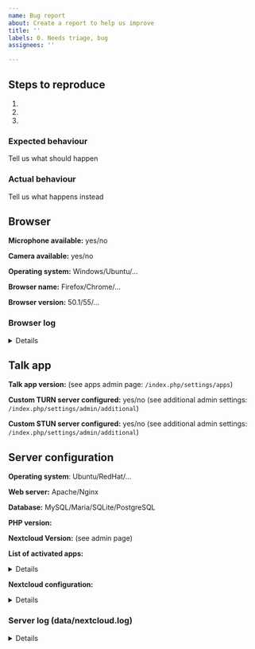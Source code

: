 ```yaml
---
name: Bug report
about: Create a report to help us improve
title: ''
labels: 0. Needs triage, bug
assignees: ''

---
```


## Steps to reproduce
1.
2.
3.

### Expected behaviour
Tell us what should happen

### Actual behaviour
Tell us what happens instead

## Browser

**Microphone available:** yes/no

**Camera available:** yes/no

**Operating system:** Windows/Ubuntu/...

**Browser name:** Firefox/Chrome/...

**Browser version:** 50.1/55/...

### Browser log

<details>
```
Insert your browser log here, this could for example include:
a) The javascript console log
b) The network log
c) ...
```

</details>

## Talk app

**Talk app version:** (see apps admin page: `/index.php/settings/apps`)

**Custom TURN server configured:** yes/no (see additional admin settings: `/index.php/settings/admin/additional`)

**Custom STUN server configured:** yes/no (see additional admin settings: `/index.php/settings/admin/additional`)


## Server configuration
<!--
You can use the Issue Template application to prefill most of the required information: https://apps.nextcloud.com/apps/issuetemplate
-->


**Operating system**: Ubuntu/RedHat/...

**Web server:** Apache/Nginx

**Database:** MySQL/Maria/SQLite/PostgreSQL

**PHP version:**

**Nextcloud Version:** (see admin page)

**List of activated apps:**

<details>
```
If you have access to your command line run e.g.:
sudo -u www-data php occ app:list
from within your server installation folder
```
</details>

**Nextcloud configuration:**

<details>
```
If you have access to your command line run e.g.:
sudo -u www-data php occ config:list system
from within your Nextcloud installation folder
```
</details>

### Server log (data/nextcloud.log)
<details>
```
Insert your server log here
```
</details>
